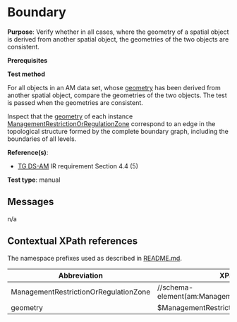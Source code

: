 # Boundary

**Purpose**: Verify whether in all cases, where the geometry of a spatial object is derived from another spatial object, the geometries of the two objects are consistent.

**Prerequisites**

**Test method**

For all objects in an AM data set, whose [geometry](#geometry) has been derived from another spatial object, compare the geometries of the two objects. The test is passed when the geometries are consistent.

Inspect that the [geometry](#geometry) of each instance [ManagementRestrictionOrRegulationZone](#ManagementRestrictionOrRegulationZone) correspond to an edge in the topological structure formed by the complete boundary graph, including the boundaries of all levels.

**Reference(s)**: 

* [TG DS-AM](./README.md#ref_TG_DS_am) IR requirement Section 4.4 (5)

**Test type**: manual

## Messages

n/a

## Contextual XPath references

The namespace prefixes used as described in [README.md](./README.md#namespaces).

Abbreviation                                               |  XPath expression
---------------------------------------------------------- | -------------------------------------------------------------------------
ManagementRestrictionOrRegulationZone <a name="ManagementRestrictionOrRegulationZone"></a>   | //schema-element(am:ManagementRestrictionOrRegulationZone)
geometry <a name="geometry"></a>  | $ManagementRestrictionOrRegulationZone/*:geometry
